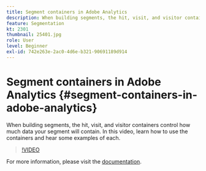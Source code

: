 ```yaml
---
title: Segment containers in Adobe Analytics
description: When building segments, the hit, visit, and visitor containers control how much data your segment will contain. In this video, learn how to use the containers and hear some examples of each.
feature: Segmentation
kt: 2301
thumbnail: 25401.jpg
role: User
level: Beginner
exl-id: 742e263e-2ac0-4d6e-b321-90691189d914
---
```

# Segment containers in Adobe Analytics {#segment-containers-in-adobe-analytics}

When building segments, the hit, visit, and visitor containers control how much data your segment will contain. In this video, learn how to use the containers and hear some examples of each.

>[!VIDEO](https://video.tv.adobe.com/v/25401/?quality=12&learn=on)

For more information, please visit the [documentation](https://experienceleague.adobe.com/docs/analytics/components/segmentation/seg-overview.html?lang=en).
